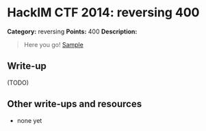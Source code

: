 # HackIM CTF 2014: reversing 400

**Category:** reversing
**Points:** 400
**Description:**

>Here you go!
>	[Sample](fin64.tar.gz)

## Write-up

(TODO)

## Other write-ups and resources

* none yet
